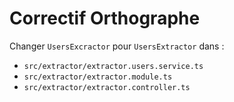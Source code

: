 # Correctif Orthographe

Changer ```UsersExcractor``` pour ```UsersExtractor``` dans :
* ```src/extractor/extractor.users.service.ts```
* ```src/extractor/extractor.module.ts```
* ```src/extractor/extractor.controller.ts```